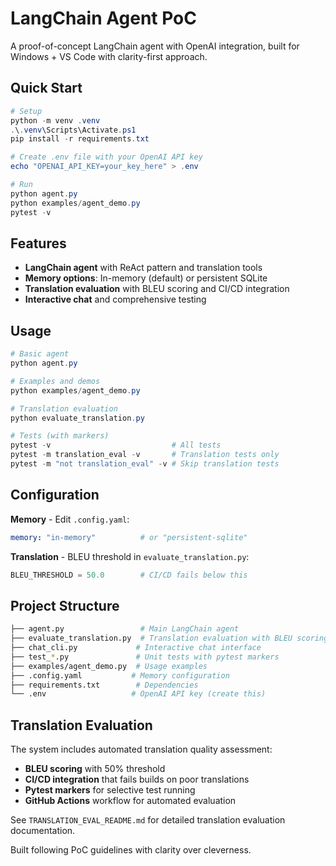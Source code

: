 # LangChain Agent PoC

A proof-of-concept LangChain agent with OpenAI integration, built for Windows + VS Code with clarity-first approach.

## Quick Start

```powershell
# Setup
python -m venv .venv
.\.venv\Scripts\Activate.ps1
pip install -r requirements.txt

# Create .env file with your OpenAI API key
echo "OPENAI_API_KEY=your_key_here" > .env

# Run
python agent.py
python examples/agent_demo.py
pytest -v
```

## Features

- **LangChain agent** with ReAct pattern and translation tools
- **Memory options**: In-memory (default) or persistent SQLite
- **Translation evaluation** with BLEU scoring and CI/CD integration
- **Interactive chat** and comprehensive testing

## Usage

```powershell
# Basic agent
python agent.py

# Examples and demos
python examples/agent_demo.py

# Translation evaluation
python evaluate_translation.py

# Tests (with markers)
pytest -v                           # All tests
pytest -m translation_eval -v       # Translation tests only
pytest -m "not translation_eval" -v # Skip translation tests
```

## Configuration

**Memory** - Edit `.config.yaml`:

```yaml
memory: "in-memory"          # or "persistent-sqlite"
```

**Translation** - BLEU threshold in `evaluate_translation.py`:

```python
BLEU_THRESHOLD = 50.0        # CI/CD fails below this
```

## Project Structure

```bash
├── agent.py                 # Main LangChain agent
├── evaluate_translation.py  # Translation evaluation with BLEU scoring
├── chat_cli.py             # Interactive chat interface
├── test_*.py               # Unit tests with pytest markers
├── examples/agent_demo.py  # Usage examples
├── .config.yaml           # Memory configuration
├── requirements.txt        # Dependencies
└── .env                   # OpenAI API key (create this)
```

## Translation Evaluation

The system includes automated translation quality assessment:

- **BLEU scoring** with 50% threshold
- **CI/CD integration** that fails builds on poor translations
- **Pytest markers** for selective test running
- **GitHub Actions** workflow for automated evaluation

See `TRANSLATION_EVAL_README.md` for detailed translation evaluation documentation.

Built following PoC guidelines with clarity over cleverness.
